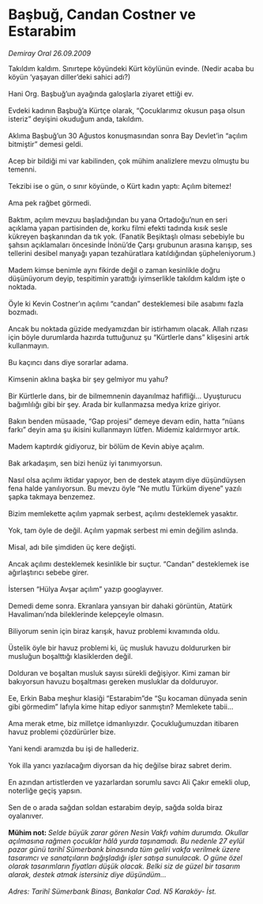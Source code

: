 # Başbuğ, Candan Costner ve Estarabim

*Demiray Oral 26.09.2009*

<div class="taraf_structure_2col_1zq">
<div class="margen_n">



 <p>Takıldım kaldım. Sınırtepe köyündeki Kürt köylünün evinde. (Nedir acaba bu köyün ‘yaşayan diller’deki sahici adı?) <br/><br/>Hani Org. Başbuğ’un ayağında galoşlarla ziyaret ettiği ev. <br/><br/>Evdeki kadının Başbuğ’a Kürtçe olarak, “Çocuklarımız okusun paşa olsun isteriz” deyişini okuduğum anda, takıldım. <br/><br/>Aklıma Başbuğ’un 30 Ağustos konuşmasından sonra Bay Devlet’in “açılım bitmiştir” demesi geldi. <br/><br/>Acep bir bildiği mi var kabilinden, çok mühim analizlere mevzu olmuştu bu temenni. <br/><br/>Tekzibi ise o gün, o sınır köyünde, o Kürt kadın yaptı: Açılım bitemez! <br/><br/>Ama pek rağbet görmedi. <br/><br/>Baktım, açılım mevzuu başladığından bu yana Ortadoğu’nun en seri açıklama yapan partisinden de, korku filmi efekti tadında kısık sesle kükreyen başkanından da tık yok. (Fanatik Beşiktaşlı olması sebebiyle bu şahsın açıklamaları öncesinde İnönü’de Çarşı grubunun arasına karışıp, ses tellerini desibel manyağı yapan tezahüratlara katıldığından şüpheleniyorum.) <br/><br/>Madem kimse benimle aynı fikirde değil o zaman kesinlikle doğru düşünüyorum deyip, tespitimin yarattığı iyimserlikle takıldım kaldım işte o noktada. <br/><br/>Öyle ki Kevin Costner’ın açılımı “candan” desteklemesi bile asabımı fazla bozmadı. <br/><br/>Ancak bu noktada güzide medyamızdan bir istirhamım olacak. Allah rızası için böyle durumlarda hazırda tuttuğunuz şu “Kürtlerle dans” klişesini artık kullanmayın. <br/><br/>Bu kaçıncı dans diye sorarlar adama. <br/><br/>Kimsenin aklına başka bir şey gelmiyor mu yahu? <br/><br/>Bir Kürtlerle dans, bir de bilmemnenin dayanılmaz hafifliği... Uyuşturucu bağımlılığı gibi bir şey. Arada bir kullanmazsa medya krize giriyor. <br/><br/>Bakın benden müsaade, “Gap projesi” demeye devam edin, hatta “nüans farkı” deyin ama şu ikisini kullanmayın lütfen. Midemiz kaldırmıyor artık. <br/><br/>Madem kaptırdık gidiyoruz, bir bölüm de Kevin abiye açalım. <br/><br/>Bak arkadaşım, sen bizi henüz iyi tanımıyorsun. <br/><br/>Nasıl olsa açılımı iktidar yapıyor, ben de destek atayım diye düşündüysen fena halde yanılıyorsun. Bu mevzu öyle “Ne mutlu Türküm diyene” yazılı şapka takmaya benzemez. <br/><br/>Bizim memlekette açılım yapmak serbest, açılımı desteklemek yasaktır. <br/><br/>Yok, tam öyle de değil. Açılım yapmak serbest mi emin değilim aslında. <br/><br/>Misal, adı bile şimdiden üç kere değişti. <br/><br/>Ancak açılımı desteklemek kesinlikle bir suçtur. “Candan” desteklemek ise ağırlaştırıcı sebebe girer. <br/><br/>İstersen “Hülya Avşar açılım” yazıp googlayıver. <br/><br/>Demedi deme sonra. Ekranlara yansıyan bir dahaki görüntün, Atatürk Havalimanı’nda bileklerinde kelepçeyle olmasın. <br/><br/>Biliyorum senin için biraz karışık, havuz problemi kıvamında oldu. <br/><br/>Üstelik öyle bir havuz problemi ki, üç musluk havuzu doldururken bir musluğun boşalttığı klasiklerden değil. <br/><br/>Dolduran ve boşaltan musluk sayısı sürekli değişiyor. Kimi zaman bir bakıyorsun havuzu boşaltması gereken musluklar da dolduruyor. <br/><br/>Ee, Erkin Baba meşhur klasiği “Estarabim”de “Şu kocaman dünyada senin gibi görmedim” lafıyla kime hitap ediyor sanmıştın? Memlekete tabii... <br/><br/>Ama merak etme, biz milletçe idmanlıyızdır. Çocukluğumuzdan itibaren havuz problemi çözdürürler bize. <br/><br/>Yani kendi aramızda bu işi de hallederiz. <br/><br/>Yok illa yancı yazılacağım diyorsan da hiç değilse biraz sabret derim. <br/><br/>En azından artistlerden ve yazarlardan sorumlu savcı Ali Çakır emekli olup, noterliğe geçiş yapsın. <br/><br/>Sen de o arada sağdan soldan estarabim deyip, sağda solda biraz oyalanıver.<b> <br/><br/>Mühim not: </b><i>Selde büyük zarar gören Nesin Vakfı vahim durumda. Okullar açılmasına rağmen çocuklar hâlâ yurda taşınamadı. Bu nedenle 27 eylül pazar günü tarihî Sümerbank binasında tüm geliri vakfa verilmek üzere tasarımcı ve sanatçıların bağışladığı işler satışa sunulacak. O güne özel olarak tasarımların fiyatları düşük olacak. Belki siz de güzel bir tasarım alarak, destek atmak istersiniz diye düşündüm... <br/><br/>Adres: Tarihî Sümerbank Binası, Bankalar Cad. N5 Karaköy- İst.</i></p>
<br/>
<br/>
<br/>



<br/>


<div id="taraf_not">
</div>

</div>


</div>
